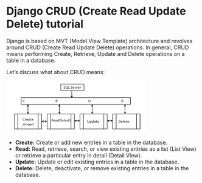 # Django CRUD (Create Read Update Delete) tutorial

Django is based on MVT (Model View Template) architecture and revolves around CRUD (Create Read Update Delete) operations. In general, CRUD means performing Create, Retrieve, Update and Delete operations on a table in a database. 

Let’s discuss what about CRUD means:

![CRUD](https://raw.githubusercontent.com/app-generator/tutorial-django/main/media/crud.png)

- **Create:** Create or add new entries in a table in the database.
- **Read:** Read, retrieve, search, or view existing entries as a list (List View) or retrieve a particular entry in detail (Detail View).
- **Update:** Update or edit existing entries in a table in the database.
- **Delete:** Delete, deactivate, or remove existing entries in a table in the database.